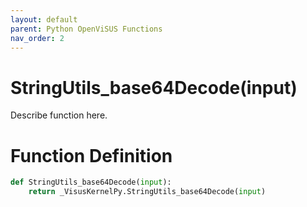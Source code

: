 ```yaml
---
layout: default
parent: Python OpenViSUS Functions
nav_order: 2
---
```


# StringUtils_base64Decode(input)

Describe function here.

# Function Definition

```python
def StringUtils_base64Decode(input):
    return _VisusKernelPy.StringUtils_base64Decode(input)
```